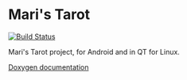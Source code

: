 Mari's Tarot
=====

[![Build Status](https://travis-ci.org/richoux/Tarot.svg?branch=master)](https://travis-ci.org/richoux/Tarot)

Mari's Tarot project, for Android and in QT for Linux.

[Doxygen documentation](http://richoux.github.io/Tarot/)
